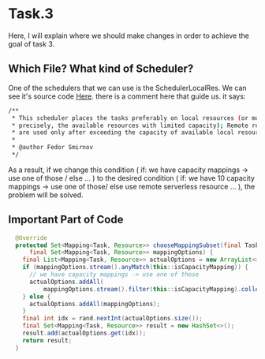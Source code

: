 # Task.3

Here, I will explain where we should make changes in order to achieve the goal of task 3.
## Which File? What kind of Scheduler?

One of the schedulers that we can use is the SchedulerLocalRes. We can see it's source code [Here](https://github.com/Apollo-Core/SC-Core/blob/263e10604f4129a2da722789b90ddcc5e4bd9276/src/main/java/at/uibk/dps/sc/core/scheduler/SchedulerLocalRes.java). there is a comment here that guide us. it says: 

```bash
/**
 * This scheduler places the tasks preferably on local resources (or more
 * precisely, the available resources with limited capacity); Remote resources
 * are used only after exceeding the capacity of available local resources.
 * 
 * @author Fedor Smirnov
 */
```
As a result, if we change this condition ( if: we have capacity mappings -> use one of those / else ... ) to the desired condition ( if: we have 10 capacity mappings -> use one of those/ else use remote serverless resource ... ), the problem will be solved.
## Important Part of Code

```java
  @Override
  protected Set<Mapping<Task, Resource>> chooseMappingSubset(final Task task,
      final Set<Mapping<Task, Resource>> mappingOptions) {
    final List<Mapping<Task, Resource>> actualOptions = new ArrayList<>();
    if (mappingOptions.stream().anyMatch(this::isCapacityMapping)) {
      // we have capacity mappings -> use one of those
      actualOptions.addAll(
          mappingOptions.stream().filter(this::isCapacityMapping).collect(Collectors.toSet()));
    } else {
      actualOptions.addAll(mappingOptions);
    }
    final int idx = rand.nextInt(actualOptions.size());
    final Set<Mapping<Task, Resource>> result = new HashSet<>();
    result.add(actualOptions.get(idx));
    return result;
  }
```
